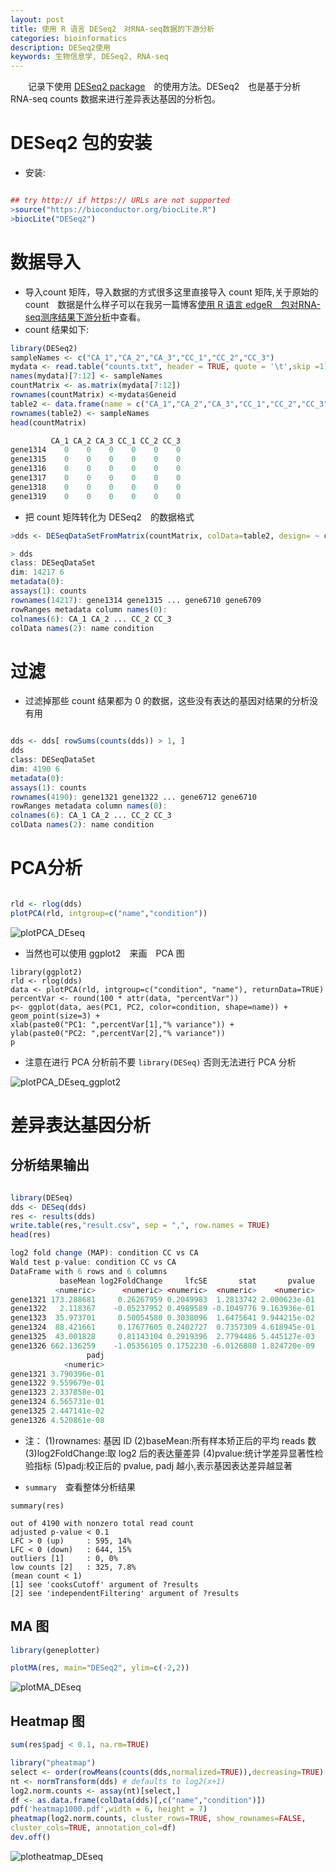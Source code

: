 ```yaml
---
layout: post
title: 使用 R 语言 DESeq2　对RNA-seq数据的下游分析 
categories: bioinformatics
description: DESeq2使用
keywords: 生物信息学, DESeq2, RNA-seq
---
```


　　记录下使用 [DESeq2 package](https://bioconductor.org/packages/release/bioc/html/DESeq2.html)　的使用方法。DESeq2　也是基于分析　RNA-seq counts 数据来进行差异表达基因的分析包。

# DESeq2 包的安装

* 安装:

```r

## try http:// if https:// URLs are not supported
>source("https://bioconductor.org/biocLite.R")
>biocLite("DESeq2")

```

# 数据导入

* 导入count 矩阵，导入数据的方式很多这里直接导入 count 矩阵,关于原始的 count　数据是什么样子可以在我另一篇博客[使用 R 语言 edgeR　包对RNA-seq测序结果下游分析](http://yangfangs.github.io/2016/04/10/RNAseq-edgeR-DEgenes-analysis/)中查看。
* count 结果如下:

```r
library(DESeq2)
sampleNames <- c("CA_1","CA_2","CA_3","CC_1","CC_2","CC_3")
mydata <- read.table("counts.txt", header = TRUE, quote = '\t',skip =1)
names(mydata)[7:12] <- sampleNames
countMatrix <- as.matrix(mydata[7:12])
rownames(countMatrix) <-mydata$Geneid
table2 <- data.frame(name = c("CA_1","CA_2","CA_3","CC_1","CC_2","CC_3"),condition = ("CA","CA","CA","CC","CC","CC"))
rownames(table2) <- sampleNames
head(countMatrix)

         CA_1 CA_2 CA_3 CC_1 CC_2 CC_3
gene1314    0    0    0    0    0    0
gene1315    0    0    0    0    0    0
gene1316    0    0    0    0    0    0
gene1317    0    0    0    0    0    0
gene1318    0    0    0    0    0    0
gene1319    0    0    0    0    0    0

```
* 把 count 矩阵转化为 DESeq2　的数据格式

```r
>dds <- DESeqDataSetFromMatrix(countMatrix, colData=table2, design= ~ condition)

> dds
class: DESeqDataSet 
dim: 14217 6 
metadata(0):
assays(1): counts
rownames(14217): gene1314 gene1315 ... gene6710 gene6709
rowRanges metadata column names(0):
colnames(6): CA_1 CA_2 ... CC_2 CC_3
colData names(2): name condition

```


# 过滤

* 过滤掉那些 count 结果都为 0 的数据，这些没有表达的基因对结果的分析没有用

```r

dds <- dds[ rowSums(counts(dds)) > 1, ]
dds
class: DESeqDataSet 
dim: 4190 6 
metadata(0):
assays(1): counts
rownames(4190): gene1321 gene1322 ... gene6712 gene6710
rowRanges metadata column names(0):
colnames(6): CA_1 CA_2 ... CC_2 CC_3
colData names(2): name condition

```

# PCA分析


```r

rld <- rlog(dds)
plotPCA(rld, intgroup=c("name","condition"))


```

![plotPCA_DEseq](/images/posts/bioinformatics/plotPCA_DEseq.png)


* 当然也可以使用 ggplot2　来画　PCA 图

```
library(ggplot2)
rld <- rlog(dds)
data <- plotPCA(rld, intgroup=c("condition", "name"), returnData=TRUE)
percentVar <- round(100 * attr(data, "percentVar"))
p<- ggplot(data, aes(PC1, PC2, color=condition, shape=name)) +
geom_point(size=3) +
xlab(paste0("PC1: ",percentVar[1],"% variance")) +
ylab(paste0("PC2: ",percentVar[2],"% variance"))
p

```

* 注意在进行 PCA 分析前不要 `library(DESeq)` 否则无法进行 PCA 分析

![plotPCA_DEseq_ggplot2](/images/posts/bioinformatics/plotPCA_DEseq_ggplot2.png)

# 差异表达基因分析

## 分析结果输出

```r

library(DESeq)
dds <- DESeq(dds)
res <- results(dds)
write.table(res,"result.csv", sep = ",", row.names = TRUE)
head(res)

log2 fold change (MAP): condition CC vs CA 
Wald test p-value: condition CC vs CA 
DataFrame with 6 rows and 6 columns
           baseMean log2FoldChange     lfcSE       stat       pvalue
          <numeric>      <numeric> <numeric>  <numeric>    <numeric>
gene1321 173.288681     0.26267959 0.2049983  1.2813742 2.000623e-01
gene1322   2.118367    -0.05237952 0.4989589 -0.1049776 9.163936e-01
gene1323  35.973701     0.50054580 0.3038096  1.6475641 9.944215e-02
gene1324  88.421661     0.17677605 0.2402727  0.7357309 4.618945e-01
gene1325  43.001828     0.81143104 0.2919396  2.7794486 5.445127e-03
gene1326 662.136259    -1.05356105 0.1752230 -6.0126880 1.824720e-09
                 padj
            <numeric>
gene1321 3.790396e-01
gene1322 9.559679e-01
gene1323 2.337858e-01
gene1324 6.565731e-01
gene1325 2.447141e-02
gene1326 4.520861e-08
```
* 注：
(1)rownames: 基因 ID
(2)baseMean:所有样本矫正后的平均 reads 数
(3)log2FoldChange:取 log2 后的表达量差异
(4)pvalue:统计学差异显著性检验指标
(5)padj:校正后的 pvalue, padj 越小,表示基因表达差异越显著

* `summary`　查看整体分析结果

```
summary(res)

out of 4190 with nonzero total read count
adjusted p-value < 0.1
LFC > 0 (up)     : 595, 14% 
LFC < 0 (down)   : 644, 15% 
outliers [1]     : 0, 0% 
low counts [2]   : 325, 7.8% 
(mean count < 1)
[1] see 'cooksCutoff' argument of ?results
[2] see 'independentFiltering' argument of ?results

```

## MA 图

```r
library(geneplotter)

plotMA(res, main="DESeq2", ylim=c(-2,2))


```

![plotMA_DEseq](/images/posts/bioinformatics/plotMA_DEseq.png)


## Heatmap 图

```r
sum(res$padj < 0.1, na.rm=TRUE)

library("pheatmap")
select <- order(rowMeans(counts(dds,normalized=TRUE)),decreasing=TRUE)[1:1000]
nt <- normTransform(dds) # defaults to log2(x+1)
log2.norm.counts <- assay(nt)[select,]
df <- as.data.frame(colData(dds)[,c("name","condition")])
pdf('heatmap1000.pdf',width = 6, height = 7)
pheatmap(log2.norm.counts, cluster_rows=TRUE, show_rownames=FALSE,
cluster_cols=TRUE, annotation_col=df)
dev.off()

```

![plotheatmap_DEseq](/images/posts/bioinformatics/plotheatmap_DEseq.png)
